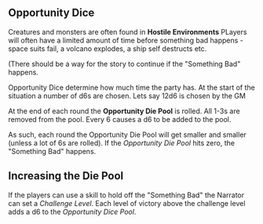 ## Opportunity Dice
Creatures and monsters are often found in **Hostile Environments**  PLayers will often have a limited amount of time before something bad happens - space suits fail, a volcano explodes, a ship self destructs etc.  

(There should be a way for the story to continue if the "Something Bad" happens.

Opportunity Dice determine how much time the party has.  At the start of the situation a number of d6s are chosen.  Lets say 12d6 is chosen by the GM

At the end of each round the **Opportunity Die Pool** is rolled.  All 1-3s are removed from the pool.  Every 6 causes a d6 to be added to the pool.  

As such, each round the Opportunity Die Pool will get smaller and smaller (unless a lot of 6s are rolled).  If the *Opportunity Die Pool* hits zero, the "Something Bad" happens.   

## Increasing the Die Pool

If the players can use a skill to hold off the "Something Bad" the Narrator can set a *Challenge Level*.  Each level of victory above the challenge level adds a d6 to the *Opportunity Dice Pool*.
